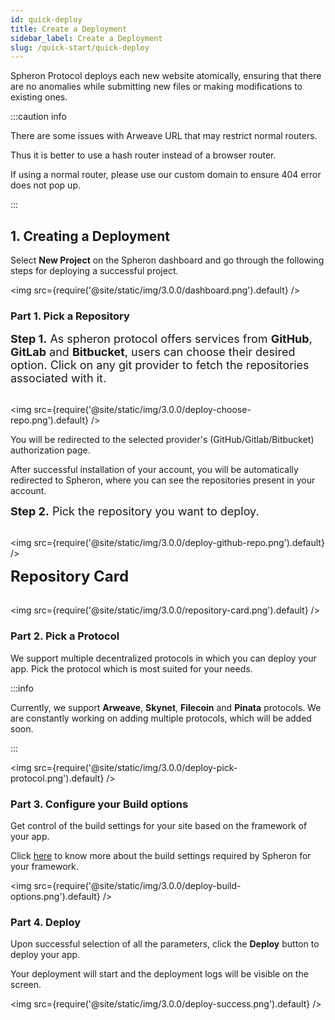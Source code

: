 ```yaml
---
id: quick-deploy
title: Create a Deployment
sidebar_label: Create a Deployment
slug: /quick-start/quick-deploy
---
```


Spheron Protocol deploys each new website atomically, ensuring that there are no anomalies while submitting new files or making modifications to existing ones.

:::caution info

There are some issues with Arweave URL that may restrict normal routers.

Thus it is better to use a hash router instead of a browser router.

If using a normal router, please use our custom domain to ensure 404 error does not pop up.

:::

## 1. Creating a Deployment

Select **New Project** on the Spheron dashboard and go through the following steps for deploying a successful project.

<img src={require('@site/static/img/3.0.0/dashboard.png').default} />

### Part 1. Pick a Repository

<font size="4"> <b>Step 1.</b> As spheron protocol offers services from <b>GitHub</b>, <b>GitLab</b> and <b>Bitbucket</b>, users can choose their desired option. Click on any git provider to fetch the repositories associated with it. </font> <br/><br/>

<img src={require('@site/static/img/3.0.0/deploy-choose-repo.png').default} />

You will be redirected to the selected provider's (GitHub/Gitlab/Bitbucket) authorization page.

After successful installation of your account, you will be automatically redirected to Spheron, where you can see the repositories present in your account.

<font size="4"> <b>Step 2.</b> Pick the repository you want to deploy. </font> <br/><br/>

<img src={require('@site/static/img/3.0.0/deploy-github-repo.png').default} />

<font size="5"> <b>Repository Card</b></font> <br/><br/>

<img src={require('@site/static/img/3.0.0/repository-card.png').default} />

### Part 2. Pick a Protocol

We support multiple decentralized protocols in which you can deploy your app. Pick the protocol which is most suited for your needs.

:::info

Currently, we support **Arweave**, **Skynet**, **Filecoin** and **Pinata** protocols. We are constantly working on adding multiple protocols, which will be added soon.

:::

<img src={require('@site/static/img/3.0.0/deploy-pick-protocol.png').default} />

### Part 3. Configure your Build options

Get control of the build settings for your site based on the framework of your app.

Click [here](deployments/get-started.md/#configuring-the-deployment) to know more about the build settings required by Spheron for your framework.

<img src={require('@site/static/img/3.0.0/deploy-build-options.png').default} />

### Part 4. Deploy

Upon successful selection of all the parameters, click the **Deploy** button to deploy your app.

Your deployment will start and the deployment logs will be visible on the screen.

<img src={require('@site/static/img/3.0.0/deploy-success.png').default} />
